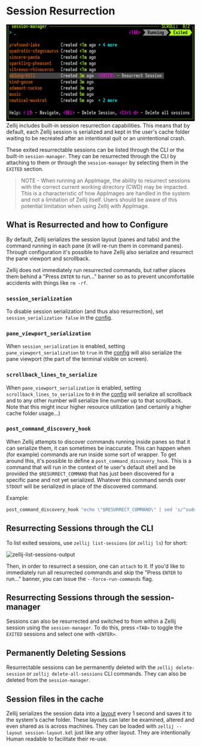 # Session Resurrection
![zellij-session-manager-resurrection](img/zellij-session-manager-resurrection.png)
Zellij includes built-in session resurrection capabilities. This means that by default, each Zellij session is serialized and kept in the user's cache folder waiting to be recreated after an intentional quit or an unintentional crash.

These exited resurrectable sessions can be listed through the CLI or the built-in `session-manager`. They can be resurrected through the CLI by attaching to them or through the `session-manager` by selecting them in the `EXITED` section.

> NOTE - When running an AppImage, the ability to resurrect sessions with the correct current working directory (CWD) may be impacted. This is a characteristic of how AppImages are handled in the system and not a limitation of Zellij itself. Users should be aware of this potential limitation when using Zellij with AppImage.

## What is Resurrected and how to Configure
By default, Zellij serializes the session layout (panes and tabs) and the command running in each pane (it will re-run them in command panes). Through configuration it's possible to have Zellij also serialize and resurrect the pane viewport and scrollback.

Zellij does not immediately run resurrected commands, but rather places them behind a "Press `ENTER` to run..." banner so as to prevent uncomfortable accidents with things like `rm -rf`.

### `session_serialization`
To disable session serialization (and thus also resurrection), set `session_serialization false` in the [config](./configuration.md).

### `pane_viewport_serialization`
When `session_serialization` is enabled, setting `pane_viewport_serialization` to `true` in the [config](./configuration.md) will also serialize the pane viewport (the part of the terminal visible on screen).

### `scrollback_lines_to_serialize`
When `pane_viewport_serialization` is enabled, setting `scrollback_lines_to_serialize` to `0` in the [config](./configuration.md) will serialize all scrollback and to any other number will serialize line number up to that scrollback. Note that this might incur higher resource utilization (and certainly a higher cache folder usage...)

### `post_command_discovery_hook`
When Zellij attempts to discover commands running inside panes so that it can serialize them, it can sometimes be inaccurate. This can happen when (for example) commands are run inside some sort of wrapper. To get around this, it's possible to define a `post_command_discovery_hook`. This is a command that will run in the context of te user's default shell and be provided the `$RESURRECT_COMMAND` that has just been discovered for a specific pane and not yet serialized. Whatever this command sends over `STDOUT` will be serialized in place of the discovered command.

Example:
```javascript
post_command_discovery_hook "echo \"$RESURRECT_COMMAND\" | sed 's/^sudo\\s\\+//'" // strip sudo from commands
```

## Resurrecting Sessions through the CLI
To list exited sessions, use `zellij list-sessions` (or `zellij ls`) for short:

![zellij-list-sessions-output](img/zellij-ls-resurrection.png)

Then, in order to resurrect a session, one can `attach` to it. If you'd like to immediately run all resurrected commands and skip the "Press `ENTER` to run..." banner, you can issue the `--force-run-commands` flag.

## Resurrecting Sessions through the session-manager
Sessions can also be resurrected and switched to from within a Zellij session using the `session-manager`. To do this, press `<TAB>` to toggle the `EXITED` sessions and select one with `<ENTER>`.

## Permanently Deleting Sessions
Resurrectable sessions can be permanently deleted with the `zellij delete-session` or `zellij delete-all-sessions` CLI commands. They can also be deleted from the `session-manager`.

## Session files in the cache
Zellij serializes the session data into a [layout](./layouts.md) every 1 second and saves it to the system's cache folder. These layouts can later be examined, altered and even shared as is across machines. They can be loaded with `zellij --layout session-layout.kdl` just like any other layout. They are intentionally Human readable to facilitate their re-use.
